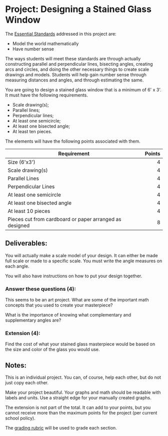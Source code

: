 # Project: Designing a Stained Glass Window

The [Essential Standards](https://github.com/MichaelTMiyoshi/AppliedMathWithMiyoshi/blob/main/AppliedGeometry/EssentialStandards-AppliedGeometry.md) addressed in this project are:

* Model the world mathematically
* Have number sense

The ways students will meet these standards are through actually constructing parallel and perpendicular lines, bisecting angles, creating arcs and circles, and doing the other necessary things to create scale drawings and models.  Students will help gain number sense through measuring distances and angles, and through estimating the same.

You are going to design a stained glass window that is a minimum of 6' x 3'.  It must have the following requirements.

* Scale drawing(s);
* Parallel lines;
* Perpendicular lines;
* At least one semicircle;
* At least one bisected angle;
* At least ten pieces.

The elements will have the following points associated with them.

Requirement | Points 
----------- | -----: 
Size (6'x3') |  4
Scale drawing(s) |  4
Parallel Lines |  4
Perpendicular Lines |  4
At least one semicircle |  4
At least one bisected angle |  4
At least 10 pieces |  4
Pieces cut from cardboard or paper arranged as designed | 8

## Deliverables:

You will actually make a scale model of your design.  It can either be made full scale or made to a specific scale.  You must write the angle measures on each angle.

You will also have instructions on how to put your design together.

### Answer these questions (4):

This seems to be an art project.  What are some of the important math concepts that you used to create your masterpiece?

What is the importance of knowing what complementary and supplementary angles are?

### Extension (4):

Find the cost of what your stained glass masterpiece would be based on the size and color of the glass you would use.

## Notes:

This is an individual project.  You can, of course, help each other, but do not just copy each other.

Make your project beautiful.  Your graphs and math should be readable with labels and units.  Use a straight edge for your manually created graphs.

The extension is not part of the total.  It can add to your points, but you cannot receive more than the maximum points for the project (per current school policy).

The [grading rubric](https://github.com/MichaelTMiyoshi/AppliedMathWithMiyoshi/blob/main/GradingCriteria.md) will be used to grade each section.
